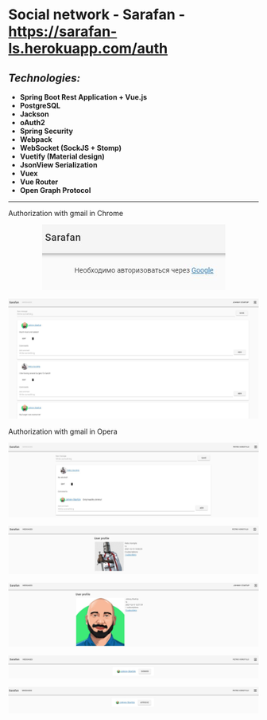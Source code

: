 # Social network - Sarafan - https://sarafan-ls.herokuapp.com/auth

## ***Technologies:***

* **Spring Boot Rest Application + Vue.js**
* **PostgreSQL**
* **Jackson**
* **oAuth2**
* **Spring Security**
* **Webpack**
* **WebSocket (SockJS + Stomp)**
* **Vuetify (Material design)**
* **JsonView Serialization**
* **Vuex**
* **Vue Router**
* **Open Graph Protocol**

-------------------------------------------------------------------------------------------

Authorization with gmail in Chrome

<p align = "center">
<img src="https://github.com/iizdebski/sarafan/blob/main/images/sarafan_01.JPG">
</p>

<p align = "center">
<img src="https://github.com/iizdebski/sarafan/blob/main/images/sarafan_02.JPG">
</p>

Authorization with gmail in Opera

<p align = "center">
<img src="https://github.com/iizdebski/sarafan/blob/main/images/sarafan_03.JPG"> 
</p>

<p align = "center">
<img src="https://github.com/iizdebski/sarafan/blob/main/images/sarafan_04.JPG">
</p>

<p align = "center">
<img src="https://github.com/iizdebski/sarafan/blob/main/images/sarafan_05.JPG">
</p>

<p align = "center">
<img src="https://github.com/iizdebski/sarafan/blob/main/images/sarafan_06.JPG"> 
</p>

<p align = "center">
<img src="https://github.com/iizdebski/sarafan/blob/main/images/sarafan_07.JPG"> 
</p>
